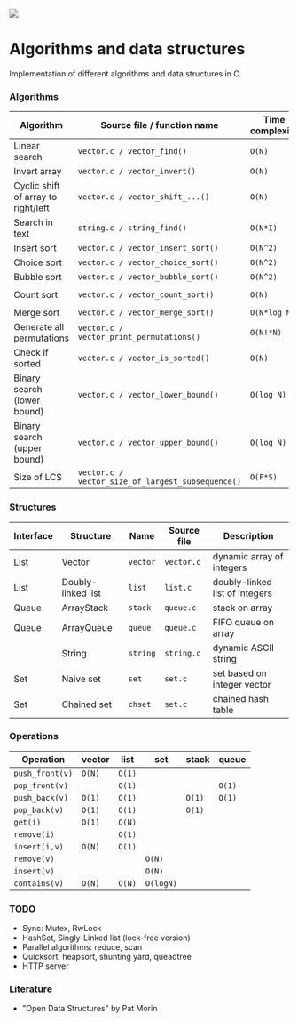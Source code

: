 ![](https://github.com/vadimgush/algorithms/workflows/CMake/badge.svg)

# Algorithms and data structures

Implementation of different algorithms and data structures in C.

### Algorithms

| Algorithm                             | Source file / function name                         | Time complexity       | Space complexity  |
| ------------------------------------- | --------------------------------------------------- | --------------------- | ----------------- |
| Linear search                         | `vector.c / vector_find()`                          | ``O(N)``              |                   |
| Invert array                          | `vector.c / vector_invert()`                        | ``O(N)``              |                   |
| Cyclic shift of array to right/left   | `vector.c / vector_shift_...()`                     | ``O(N)``              |                   |
| Search in text                        | `string.c / string_find()`                          | ``O(N*I)``            |                   |
| Insert sort                           | `vector.c / vector_insert_sort()`                   | ``O(N^2)``            | ``O(1)``          |
| Choice sort                           | `vector.c / vector_choice_sort()`                   | ``O(N^2)``            | ``O(1)``          |
| Bubble sort                           | `vector.c / vector_bubble_sort()`                   | ``O(N^2)``            | ``O(1)``          |
| Count sort                            | `vector.c / vector_count_sort()`                    | ``O(N)``              | ``O(max - min)``  |
| Merge sort                            | `vector.c / vector_merge_sort()`                    | ``O(N*log N)``        | ``O(N)``          |
| Generate all permutations             | `vector.c / vector_print_permutations()`            | ``O(N!*N)``           | ``O(N)``          |
| Check if sorted                       | `vector.c / vector_is_sorted()`                     | ``O(N)``              | ``O(1)``          |
| Binary search (lower bound)           | `vector.c / vector_lower_bound()`                   | ``O(log N)``          | ``O(1)``          |
| Binary search (upper bound)           | `vector.c / vector_upper_bound()`                   | ``O(log N)``          | ``O(1)``          |
| Size of LCS                           | `vector.c / vector_size_of_largest_subsequence()`   | ``O(F*S)``            | ``O(F*S)``        |

### Structures

| Interface        | Structure                 | Name      | Source file       | Description                           |
| ---------------- | ------------------------- | --------- | ----------------- | ------------------------------------- |
| List             | Vector                    | `vector`  | `vector.c`        | dynamic array of integers             |
| List             | Doubly-linked list        | `list`    | `list.c`          | doubly-linked list of integers        |
| Queue            | ArrayStack                | `stack`   | `queue.c`         | stack on array                        |
| Queue            | ArrayQueue                | `queue`   | `queue.c`         | FIFO queue on array                   |
|                  | String                    | `string`  | `string.c`        | dynamic ASCII string                  |
| Set              | Naive set                 | `set`     | `set.c`           | set based on integer vector           |
| Set              | Chained set               | `chset`   | `set.c`           | chained hash table                    |

### Operations

| Operation         | vector   | list     | set         | stack     | queue     |
| ----------------- | -------- | -------- | ----------- | --------- | --------- |
| `push_front(v)`   | ``O(N)`` | ``O(1)`` |             |           |           |
| `pop_front(v)`    |          | ``O(1)`` |             |           | ``O(1)``  |
| `push_back(v)`    | ``O(1)`` | ``O(1)`` |             | ``O(1)``  | ``O(1)``  |
| `pop_back(v)`     | ``O(1)`` | ``O(1)`` |             | ``O(1)``  |           |
| `get(i)`          | ``O(1)`` | ``O(N)`` |             |           |           |
| `remove(i)`       |          | ``O(1)`` |             |           |           |
| `insert(i,v)`     | ``O(N)`` | ``O(1)`` |             |           |           |
| `remove(v)`       |          |          | ``O(N)``    |           |           |
| `insert(v)`       |          |          | ``O(N)``    |           |           |
| `contains(v)`     | ``O(N)`` | ``O(N)`` | ``O(logN)`` |           |           |

### TODO 
 * Sync: Mutex, RwLock
 * HashSet, Singly-Linked list (lock-free version)
 * Parallel algorithms: reduce, scan
 * Quicksort, heapsort, shunting yard, queadtree
 * HTTP server

### Literature
 * "Open Data Structures" by Pat Morin

